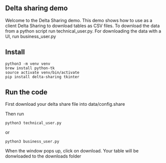 ## Delta sharing demo

Welcome to the Delta Sharing demo. This demo shows how to use as a client Delta Sharing to download tables as CSV files. To download the data from a python script run technical_user.py. For downloading the data with a UI, run business_user.py

## Install

```
python3 -m venv venv
brew install python-tk
source activate venv/bin/activate
pip install delta-sharing tkinter
```

## Run the code
First download your delta share file into data/config.share

Then run
```
python3 technical_user.py
```
or
```
python3 business_user.py
```

When the window pops up, click on download. Your table will be donwloaded to the downloads folder